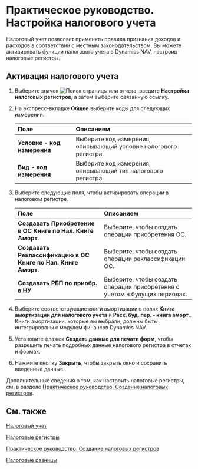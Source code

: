 # Практическое руководство. Настройка налогового учета

Налоговый учет позволяет применять правила признания доходов и расходов в соответствии с местным законодательством. Вы можете активировать функции налогового учета в Dynamics NAV, настроив налоговые регистры.

 

## Активация налогового учета 

1. Выберите значок ![Поиск страницы или отчета](https://github.com/DianaMalina/dynamics365smb-docs/blob/live/business-central/LocalFunctionality/Russia/1.png), введите **Настройка налоговых регистров**, а затем выберите связанную ссылку.

2. На экспресс-вкладке **Общее** выберите коды для следующих измерений.

   | Поле                        | Описанием                                                    |
   | :-------------------------- | :----------------------------------------------------------- |
   | **Условие - код измерения** | Выберите код измерения, описывающий условие налогового регистра. |
   | **Вид - код измерения**     | Выберите код измерения, описывающий тип налогового регистра. |

3. Выберите следующие поля, чтобы активировать операции в налоговом регистре.

   | Поле                                                         | Описанием                                                    |
   | :----------------------------------------------------------- | :----------------------------------------------------------- |
   | **Создавать Приобретение в ОС Книге по Нал. Книге Аморт.**   | Выберите, чтобы создать операции приобретения ОС.            |
   | **Создавать Реклассификацию в ОС Книге по Нал. Книге Аморт.** | Выберите, чтобы создать операции реклассификации ОС.         |
   | **Создавать РБП по приобр. в НУ**                            | Выберите, чтобы создать операции приобретения с учетом в будущих периодах. |

4. Выберите соответствующие книги амортизации в полях **Книга амортизации для налогового учета** и **Расх. буд. пер. - книга аморт.**. Книги амортизации, которые вы выбрали, должны быть интегрированы с модулем финансов Dynamics NAV.

5. Установите флажок **Создать данные для печати форм**, чтобы разрешить печать подробных данные налогового регистра в отчетах и формах.

6. Нажмите кнопку **Закрыть**, чтобы закрыть окно и сохранить введенные данные.

 

Дополнительные сведения о том, как настроить налоговые регистры, см. в разделе [Практическое руководство. Создание налоговых регистров](https://github.com/DianaMalina/dynamics365smb-docs/blob/live/business-central/LocalFunctionality/Russia/how-to-create-tax-registers.md).

 

## См. также 

[Налоговый учет](https://github.com/DianaMalina/dynamics365smb-docs/blob/live/business-central/LocalFunctionality/Russia/tax-accounting.md)

[Налоговые регистры](https://github.com/DianaMalina/dynamics365smb-docs/blob/live/business-central/LocalFunctionality/Russia/tax-registers.md)

[Практическое руководство. Создание налоговых регистров](https://github.com/DianaMalina/dynamics365smb-docs/blob/live/business-central/LocalFunctionality/Russia/how-to-create-tax-registers.md)

[Налоговые разницы](https://github.com/DianaMalina/dynamics365smb-docs/blob/live/business-central/LocalFunctionality/Russia/tax-differences.md)
